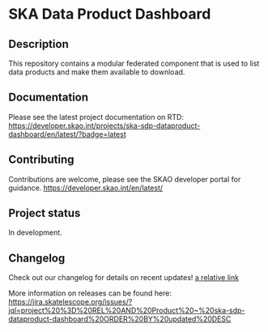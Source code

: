 # SKA Data Product Dashboard

## Description

This repository contains a modular federated component that is used to list data products and make them available to download.

## Documentation

Please see the latest project documentation on RTD: https://developer.skao.int/projects/ska-sdp-dataproduct-dashboard/en/latest/?badge=latest

## Contributing

Contributions are welcome, please see the SKAO developer portal for guidance. https://developer.skao.int/en/latest/

## Project status

In development.


## Changelog

Check out our changelog for details on recent updates! [a relative link](./docs/src/Changelog.rst )


More information on releases can be found here: https://jira.skatelescope.org/issues/?jql=project%20%3D%20REL%20AND%20Product%20~%20ska-sdp-dataproduct-dashboard%20ORDER%20BY%20updated%20DESC